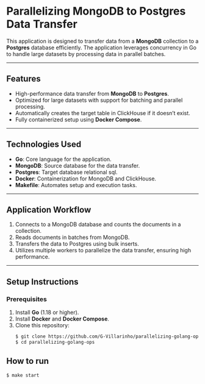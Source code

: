 # **Parallelizing MongoDB to Postgres Data Transfer**

This application is designed to transfer data from a **MongoDB** collection to a **Postgres** database efficiently. The application leverages concurrency in Go to handle large datasets by processing data in parallel batches.

---

## **Features**
- High-performance data transfer from **MongoDB** to **Postgres**.
- Optimized for large datasets with support for batching and parallel processing.
- Automatically creates the target table in ClickHouse if it doesn’t exist.
- Fully containerized setup using **Docker Compose**.

---

## **Technologies Used**
- **Go**: Core language for the application.
- **MongoDB**: Source database for the data transfer.
- **Postgres**: Target database relational sql.
- **Docker**: Containerization for MongoDB and ClickHouse.
- **Makefile**: Automates setup and execution tasks.

---

## **Application Workflow**
1. Connects to a MongoDB database and counts the documents in a collection.
2. Reads documents in batches from MongoDB.
3. Transfers the data to Postgres using bulk inserts.
4. Utilizes multiple workers to parallelize the data transfer, ensuring high performance.

---

## **Setup Instructions**

### **Prerequisites**
1. Install **Go** (1.18 or higher).
2. Install **Docker** and **Docker Compose**.
3. Clone this repository:
   ```bash
   $ git clone https://github.com/G-Villarinho/parallelizing-golang-ops.git
   $ cd parallelizing-golang-ops


## **How to run**

    $ make start

   
